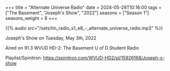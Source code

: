 +++
title = "Alternate Universe Radio"
date = 2024-05-28T10:16:00
tags = ["The Basement", "Joseph's Show", "2022"]
seasons = ["Season 1"]
seasons_weight = 8
+++

{{% audio src="/sets/tin_radio_s1_e8_-_alternate_universe_radio.mp3" %}}

Joseph's Show on Tuesday, May 3th, 2022

Aired on 91.3 WVUD HD-2: The Basement U of D Student Radio

Playlist/Spinitron: https://spinitron.com/WVUD-HD2/pl/15926168/Joseph-s-show

